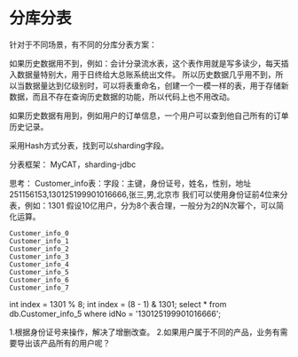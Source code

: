 # 分库分表

针对于不同场景，有不同的分库分表方案：

如果历史数据用不到，例如：会计分录流水表，这个表作用就是写多读少，每天插入数据量特别大，用于日终给大总账系统出文件。
所以历史数据几乎用不到，所以当数据量达到亿级别时，可以将表重命名，创建一个一模一样的表，用于存储新数据，而且不存在查询历史数据的功能，所以代码上也不用改动。

如果历史数据有用到，例如用户的订单信息，一个用户可以查到他自己所有的订单历史记录。

采用Hash方式分表，找到可以sharding字段。


分表框架：
MyCAT，sharding-jdbc


思考：
Customer_info表：字段：主键，身份证号，姓名，性别，地址
251156153,130125199901016666,张三,男,北京市
我们可以使用身份证前4位来分表，例如：1301
假设10亿用户，分为8个表合理，一般分为2的N次幂个，可以简化运算。

	Customer_info_0
	Customer_info_1
	Customer_info_2
	Customer_info_3
	Customer_info_4
	Customer_info_5
	Customer_info_6
	Customer_info_7

int index = 1301 % 8;
int index = (8 - 1) & 1301;
select * from db.Customer_info_5 where idNo = '130125199901016666';

1.根据身份证号来操作，解决了增删改查。
2.如果用户属于不同的产品，业务有需要导出该产品所有的用户呢？

